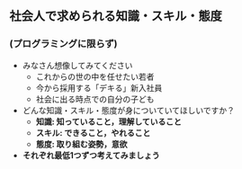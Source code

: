## 社会人で求められる知識・スキル・態度
### (プログラミングに限らず)

* みなさん想像してみてください
  * これからの世の中を任せたい若者
  * 今から採用する「デキる」新入社員
  * 社会に出る時点での自分の子ども
* どんな知識・スキル・態度が身についていてほしいですか？
  * **知識: 知っていること，理解していること**
  * **スキル: できること，やれること**
  * **態度: 取り組む姿勢，意欲**
* **それぞれ最低1つずつ考えてみましょう**
